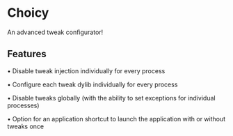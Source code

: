 # Choicy

An advanced tweak configurator!

## Features
• Disable tweak injection individually for every process

• Configure each tweak dylib individually for every process

• Disable tweaks globally (with the ability to set exceptions for individual 
processes)

• Option for an application shortcut to launch the application with or without tweaks once
